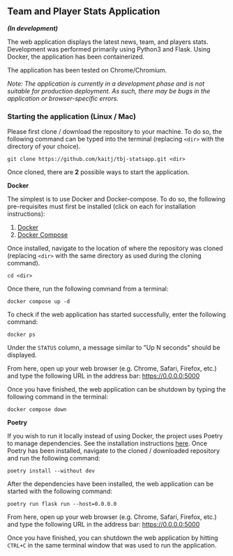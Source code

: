 ## Team and Player Stats Application
**_(In development)_**

The web application displays the latest news, team, and players stats.
Development was performed primarily using Python3 and Flask. Using Docker,
the application has been containerized.

The application has been tested on Chrome/Chromium.

_Note: The application is currently in a development phase and is not suitable
for production deployment. As such, there may be bugs in the application or
browser-specific errors._

### Starting the application (Linux / Mac)
Please first clone / download the repository to your machine. To do so,
the following command can be typed into the terminal (replacing `<dir>`
with the directory of your choice).

```git clone https://github.com/kaitj/tbj-statsapp.git <dir>```

Once cloned, there are **2** possible ways to start the application.

**Docker**

The simplest is to use Docker and Docker-compose. To do so, the following
pre-requisites must first be installed (click on each for installation
instructions):

1. [Docker](https://docs.docker.com/get-docker/)
2. [Docker Compose](https://docs.docker.com/compose/install/)

Once installed, navigate to the location of where the repository was cloned
(replacing `<dir>` with the same directory as used during the cloning command).

```cd <dir>```

Once there, run the following command from a terminal:

```docker compose up -d```

To check if the web application has started successfully, enter the following
command:

```docker ps```

Under the `STATUS` column, a message similar to "Up N seconds" should be
displayed.

From here, open up your web browser (e.g. Chrome, Safari, Firefox, etc.) and
type the following URL in the address bar: https://0.0.0.0:5000

Once you have finished, the web application can be shutdown by typing the
following command in the terminal:

```docker compose down```

**Poetry**

If you wish to run it locally instead of using Docker, the project uses Poetry
to manage dependencies. See the installation instructions
[here](https://python-poetry.org/docs/). Once Poetry has been installed,
navigate to the cloned / downloaded repository and run the following command:

```poetry install --without dev```

After the dependencies have been installed, the web application can be started
with the following command:

```poetry run flask run --host=0.0.0.0```

From here, open up your web browser (e.g. Chrome, Safari, Firefox, etc.) and
type the following URL in the address bar: https://0.0.0.0:5000

Once you have finished, you can shutdown the web application by hitting `CTRL+C`
in the same terminal window that was used to run the application.
